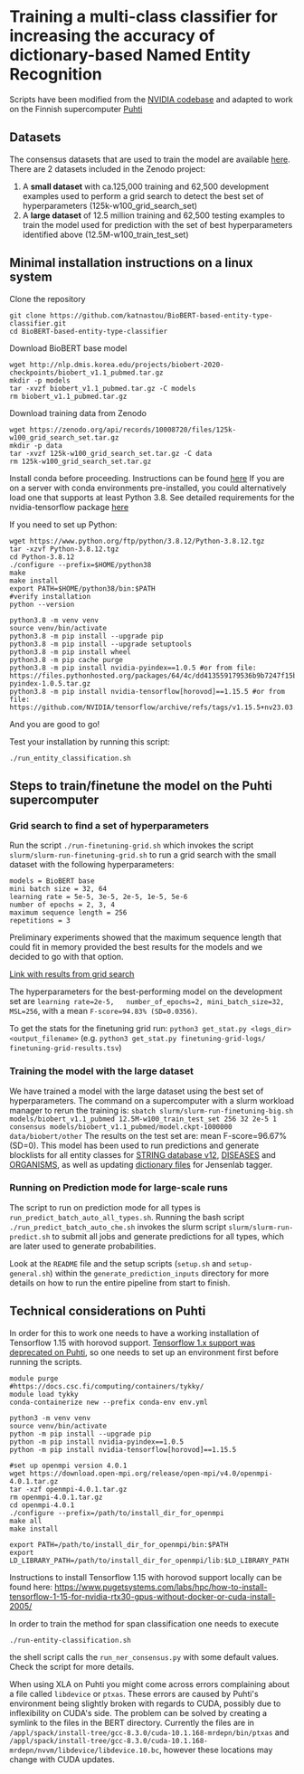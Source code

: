 # Training a multi-class classifier for increasing the accuracy of dictionary-based Named Entity Recognition

Scripts have been modified from the [NVIDIA codebase](https://github.com/NVIDIA/DeepLearningExamples) and adapted to work on the Finnish supercomputer [Puhti](https://docs.csc.fi/computing/systems-puhti/)

## Datasets
The consensus datasets that are used to train the model are available [here](https://doi.org/10.5281/zenodo.10008720).
There are 2 datasets included in the Zenodo project: 
1. A **small dataset** with ca.125,000 training and 62,500 development examples used to perform a grid search to detect the best set of hyperparameters (125k-w100_grid_search_set)
2. A **large dataset** of 12.5 million training and 62,500 testing examples to train the model used for prediction with the set of best hyperparameters identified above (12.5M-w100_train_test_set)


## Minimal installation instructions on a linux system

Clone the repository

```
git clone https://github.com/katnastou/BioBERT-based-entity-type-classifier.git
cd BioBERT-based-entity-type-classifier 
```

Download BioBERT base model

```
wget http://nlp.dmis.korea.edu/projects/biobert-2020-checkpoints/biobert_v1.1_pubmed.tar.gz
mkdir -p models
tar -xvzf biobert_v1.1_pubmed.tar.gz -C models
rm biobert_v1.1_pubmed.tar.gz
```

Download training data from Zenodo

```
wget https://zenodo.org/api/records/10008720/files/125k-w100_grid_search_set.tar.gz
mkdir -p data
tar -xvzf 125k-w100_grid_search_set.tar.gz -C data
rm 125k-w100_grid_search_set.tar.gz
```

Install conda before proceeding. Instructions can be found [here](https://docs.conda.io/projects/conda/en/latest/user-guide/install/linux.html)
If you are on a server with conda environments pre-installed, you could alternatively load one that supports at least Python 3.8. See detailed requirements for the nvidia-tensorflow package [here](https://docs.nvidia.com/deeplearning/frameworks/tensorflow-wheel-release-notes/tf-wheel-rel.html#rel_23-03)

If you need to set up Python:

```
wget https://www.python.org/ftp/python/3.8.12/Python-3.8.12.tgz
tar -xzvf Python-3.8.12.tgz
cd Python-3.8.12
./configure --prefix=$HOME/python38
make
make install
export PATH=$HOME/python38/bin:$PATH
#verify installation
python --version
```

```
python3.8 -m venv venv
source venv/bin/activate
python3.8 -m pip install --upgrade pip
python3.8 -m pip install --upgrade setuptools
python3.8 -m pip install wheel
python3.8 -m pip cache purge
python3.8 -m pip install nvidia-pyindex==1.0.5 #or from file: https://files.pythonhosted.org/packages/64/4c/dd413559179536b9b7247f15bf968f7e52b5f8c1d2183ceb3d5ea9284776/nvidia-pyindex-1.0.5.tar.gz
python3.8 -m pip install nvidia-tensorflow[horovod]==1.15.5 #or from file: https://github.com/NVIDIA/tensorflow/archive/refs/tags/v1.15.5+nv23.03.tar.gz
```

And you are good to go!

Test your installation by running this script:

```
./run_entity_classification.sh
```

## Steps to train/finetune the model on the Puhti supercomputer

### Grid search to find a set of hyperparameters 
Run the script `./run-finetuning-grid.sh` which invokes the script `slurm/slurm-run-finetuning-grid.sh` to run a grid search with the small dataset with the following hyperparameters:
```
models = BioBERT base
mini batch size = 32, 64
learning rate = 5e-5, 3e-5, 2e-5, 1e-5, 5e-6
number of epochs = 2, 3, 4
maximum sequence length = 256
repetitions = 3
```
Preliminary experiments showed that the maximum sequence length that could fit in memory provided the best results for the models and we decided to go with that option.

[Link with results from grid search](https://docs.google.com/spreadsheets/d/1kfypTjb_1YUncyqHSgwaD2fEjNaxGCF9vMigj87tB9E/edit?usp=sharing)

The hyperparameters for the best-performing model on the development set are `learning rate=2e-5,	number_of_epochs=2,	mini_batch_size=32,	MSL=256`, with a mean `F-score=94.83% (SD=0.0356)`.

To get the stats for the finetuning grid run: `python3 get_stat.py <logs_dir> <output_filename>` (e.g. `python3 get_stat.py finetuning-grid-logs/ finetuning-grid-results.tsv`)

### Training the model with the large dataset

We have trained a model with the large dataset using the best set of hyperparameters. 
The command on a supercomputer with a slurm workload manager to rerun the training is: `sbatch slurm/slurm-run-finetuning-big.sh models/biobert_v1.1_pubmed 12.5M-w100_train_test_set 256 32 2e-5 1 consensus models/biobert_v1.1_pubmed/model.ckpt-1000000 data/biobert/other`
The results on the test set are: mean F-score=96.67% (SD=0).
This model has been used to run predictions and generate blocklists for all entity classes for [STRING database v12](https://string-db.org/), [DISEASES](https://diseases.jensenlab.org/Search) and [ORGANISMS](https://organisms.jensenlab.org/Search), as well as updating [dictionary files](https://jensenlab.org/resources/textmining/#dictionaries) for Jensenlab tagger. 

### Running on Prediction mode for large-scale runs

The script to run on prediction mode for all types is `run_predict_batch_auto_all_types.sh`. 
Running the bash script `./run_predict_batch_auto_che.sh` invokes the slurm script `slurm/slurm-run-predict.sh` to submit all jobs and generate predictions for all types, which are later used to generate probabilities.

Look at the `README` file and the setup scripts (`setup.sh` and `setup-general.sh`) within the `generate_prediction_inputs` directory for more details on how to run the entire pipeline from start to finish.



## Technical considerations on Puhti

In order for this to work one needs to have a working installation of Tensorflow 1.15 with horovod support. [Tensorflow 1.x support was deprecated on Puhti](https://docs.csc.fi/apps/tensorflow/), so one needs to set up an environment first before running the scripts.

```
module purge
#https://docs.csc.fi/computing/containers/tykky/
module load tykky
conda-containerize new --prefix conda-env env.yml

python3 -m venv venv
source venv/bin/activate
python -m pip install --upgrade pip
python -m pip install nvidia-pyindex==1.0.5
python -m pip install nvidia-tensorflow[horovod]==1.15.5

#set up openmpi version 4.0.1
wget https://download.open-mpi.org/release/open-mpi/v4.0/openmpi-4.0.1.tar.gz
tar -xzf openmpi-4.0.1.tar.gz
rm openmpi-4.0.1.tar.gz 
cd openmpi-4.0.1
./configure --prefix=/path/to/install_dir_for_openmpi
make all
make install

export PATH=/path/to/install_dir_for_openmpi/bin:$PATH
export LD_LIBRARY_PATH=/path/to/install_dir_for_openmpi/lib:$LD_LIBRARY_PATH
```

Instructions to install Tensorflow 1.15 with horovod support locally can be found here: https://www.pugetsystems.com/labs/hpc/how-to-install-tensorflow-1-15-for-nvidia-rtx30-gpus-without-docker-or-cuda-install-2005/


In order to train the method for span classification one needs to execute 
```
./run-entity-classification.sh
```

the shell script calls the `run_ner_consensus.py` with some default values. Check the script for more details. 


When using XLA on Puhti you might come across errors complaining about a file called `libdevice` or `ptxas`. These errors are caused by Puhti's environment being slightly broken with regards to CUDA, possibly due to inflexibility on CUDA's side. The problem can be solved by creating a symlink to the files in the BERT directory. Currently the files are in `/appl/spack/install-tree/gcc-8.3.0/cuda-10.1.168-mrdepn/bin/ptxas` and `/appl/spack/install-tree/gcc-8.3.0/cuda-10.1.168-mrdepn/nvvm/libdevice/libdevice.10.bc`, however these locations may change with CUDA updates. 


